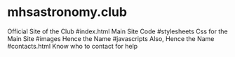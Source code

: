 # mhsastronomy.club
Official Site of the Club
#index.html
Main Site Code
#stylesheets
Css for the Main Site
#images
Hence the Name
#javascripts
Also, Hence the Name
#contacts.html
Know who to contact for help
